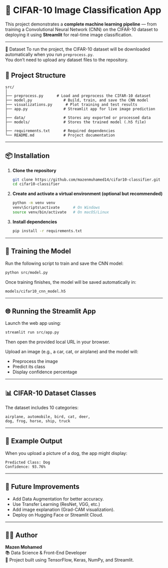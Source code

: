 # 🧠 CIFAR-10 Image Classification App

This project demonstrates a **complete machine learning pipeline** — from training a Convolutional Neural Network (CNN) on the CIFAR-10 dataset to deploying it using **Streamlit** for real-time image classification.

---

📂 Dataset
To run the project, the CIFAR-10 dataset will be downloaded automatically when you run `preprocess.py`.  
You don’t need to upload any dataset files to the repository.


## 🚀 Project Structure

```
src/
│
├── preprocess.py      # Load and preprocess the CIFAR-10 dataset
├── model.py              # Build, train, and save the CNN model
├── visualizations.py      # Plot training and test results
├── app.py                # Streamlit app for live image prediction
│
├── data/                 # Stores any exported or processed data
├── models/               # Stores the trained model (.h5 file)
│
├── requirements.txt      # Required dependencies
└── README.md             # Project documentation
```

---

## 📦 Installation

1. **Clone the repository**
   ```bash
   git clone https://github.com/mazenmuhamed14/cifar10-classifier.git
   cd cifar10-classifier
   ```

2. **Create and activate a virtual environment (optional but recommended)**
   ```bash
   python -m venv venv
   venv\Scripts\activate      # On Windows
   source venv/bin/activate   # On macOS/Linux
   ```

3. **Install dependencies**
   ```bash
   pip install -r requirements.txt
   ```

---

## 🧠 Training the Model

Run the following script to train and save the CNN model:

```bash
python src/model.py
```

Once training finishes, the model will be saved automatically in:
```
models/cifar10_cnn_model.h5
```

---

## 🌐 Running the Streamlit App

Launch the web app using:
```bash
streamlit run src/app.py
```

Then open the provided local URL in your browser.

Upload an image (e.g., a car, cat, or airplane) and the model will:
- Preprocess the image
- Predict its class
- Display confidence percentage

---

## 📊 CIFAR-10 Dataset Classes

The dataset includes 10 categories:

```
airplane, automobile, bird, cat, deer,
dog, frog, horse, ship, truck
```

---

## 🧩 Example Output

When you upload a picture of a dog, the app might display:

```
Predicted Class: Dog
Confidence: 93.76%
```

---

## 🧱 Future Improvements

- Add Data Augmentation for better accuracy.
- Use Transfer Learning (ResNet, VGG, etc.)
- Add image explanation (Grad-CAM visualization).
- Deploy on Hugging Face or Streamlit Cloud.

---

## 🧑‍💻 Author
**Mazen Mohamed**  
📚 Data Science & Front-End Developer  
🚀 Project built using TensorFlow, Keras, NumPy, and Streamlit.
